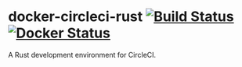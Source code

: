 # docker-circleci-rust [![Build Status][travis.svg]][travis] [![Docker Status][docker.svg]][docker]

A Rust development environment for CircleCI.

[docker]: https://hub.docker.com/r/naftulikay/circleci-rust/
[docker.svg]: https://img.shields.io/docker/automated/naftulikay/circleci-rust.svg?maxAge=2592000
[travis]: https://travis-ci.org/naftulikay/docker-circleci-rust
[travis.svg]: https://travis-ci.org/naftulikay/docker-circleci-rust.svg
